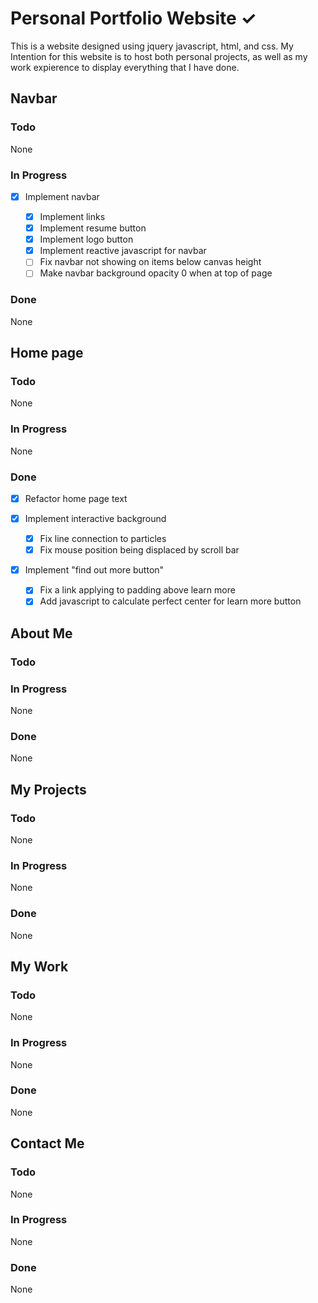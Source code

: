 # Personal Portfolio Website ✓

This is a website designed using jquery javascript, html, and css.
My Intention for this website is to host both personal projects, as
well as my work expierence to display everything that I have done.

## Navbar

### Todo

None

### In Progress

- [x] Implement navbar

  - [x] Implement links
  - [x] Implement resume button
  - [x] Implement logo button
  - [x] Implement reactive javascript for navbar
  - [ ] Fix navbar not showing on items below canvas height
  - [ ] Make navbar background opacity 0 when at top of page

### Done

None

## Home page

### Todo

None

### In Progress

None

### Done

- [x] Refactor home page text

- [x] Implement interactive background

  - [x] Fix line connection to particles
  - [x] Fix mouse position being displaced by scroll bar

- [x] Implement "find out more button"

  - [x] Fix a link applying to padding above learn more
  - [x] Add javascript to calculate perfect center for learn more button

## About Me

### Todo

### In Progress

None

### Done

None

## My Projects

### Todo

None

### In Progress

None

### Done

None

## My Work

### Todo

None

### In Progress

None

### Done

None

## Contact Me

### Todo

None

### In Progress

None

### Done

None
